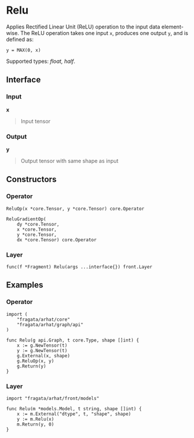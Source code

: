 
# Relu

Applies Rectified Linear Unit (ReLU) operation to the input data element-wise. 
The ReLU operation takes one input `x`, produces one output `y`, and is defined as:

    y = MAX(0, x)

Supported types: *float, half*.

## Interface

### Input

**x**

>Input tensor

### Output

**y**

>Output tensor with same shape as input

## Constructors

### Operator


```
ReluOp(x *core.Tensor, y *core.Tensor) core.Operator

ReluGradientOp(
    dy *core.Tensor,
    x *core.Tensor,
    y *core.Tensor,
    dx *core.Tensor) core.Operator
```


### Layer


```
func(f *Fragment) Relu(args ...interface{}) front.Layer
```


## Examples

### Operator


```
import (
    "fragata/arhat/core"
    "fragata/arhat/graph/api"
)

func Relu(g api.Graph, t core.Type, shape []int) {
    x := g.NewTensor(t)
    y := g.NewTensor(t)
    g.External(x, shape)
    g.ReluOp(x, y)
    g.Return(y)
}
```


### Layer


```
import "fragata/arhat/front/models"

func Relu(m *models.Model, t string, shape []int) {
    x := m.External("dtype", t, "shape", shape)
    y := m.Relu(x)
    m.Return(y, 0)
}
```

